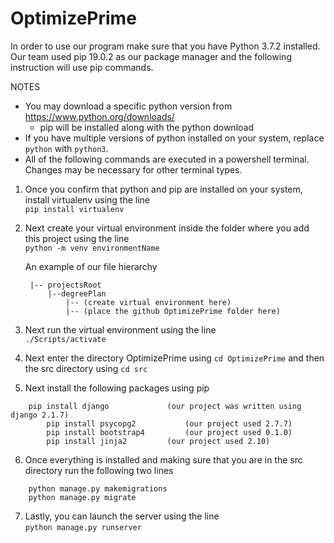 # OptimizePrime

In order to use our program make sure that you have Python 3.7.2 installed. Our team used pip 19.0.2 as our package manager and the following instruction will use pip commands.

NOTES
- You may download a specific python version from https://www.python.org/downloads/
	- pip will be installed along with the python download
- If you have multiple versions of python installed on your system, replace `python` with `python3`.
- All of the following commands are executed in a powershell terminal. Changes may be necessary for other terminal types.


1. Once you confirm that python and pip are installed on your system, install virtualenv using the line\
	`pip install virtualenv`
2. Next create your virtual environment inside the folder where you add this project using the line\
	`python -m venv environmentName`

	 An example of our file hierarchy
		
		|-- projectsRoot
			|--degreePlan                    
				|-- (create virtual environment here)
				|-- (place the github OptimizePrime folder here)

3. Next run the virtual environment using the line\
		  `./Scripts/activate`
4. Next enter the directory OptimizePrime using `cd OptimizePrime` and then the src directory using `cd src`
5. Next install the following packages using pip
```
	pip install django             (our project was written using django 2.1.7)
      	pip install psycopg2           (our project used 2.7.7) 
      	pip install bootstrap4         (our project used 0.1.0)
      	pip install jinja2	       (our project used 2.10)
```
6. Once everything is installed and making sure that you are in the src directory run the following two lines
```
	python manage.py makemigrations
	python manage.py migrate
```
7. Lastly, you can launch the server using the line\
      `python manage.py runserver`



